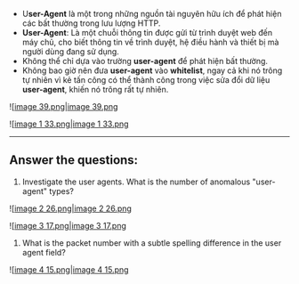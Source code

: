 - U**ser-Agent** là một trong những nguồn tài nguyên hữu ích để phát hiện các bất thường trong lưu lượng HTTP.
- **User-Agent**: Là một chuỗi thông tin được gửi từ trình duyệt web đến máy chủ, cho biết thông tin về trình duyệt, hệ điều hành và thiết bị mà người dùng đang sử dụng.
- Không thể chỉ dựa vào trường **user-agent** để phát hiện bất thường.
- Không bao giờ nên đưa **user-agent** vào **whitelist**, ngay cả khi nó trông tự nhiên vì kẻ tấn công có thể thành công trong việc sửa đổi dữ liệu **user-agent**, khiến nó trông rất tự nhiên.

![[image 39.png|image 39.png](../../../../../../../../Image/image%2039.png)

![[image 1 33.png|image 1 33.png](../../../../../../../../Image/image%201%2033.png)

---

## Answer the questions:

1. Investigate the user agents. What is the number of anomalous "user-agent" types?

![[image 2 26.png|image 2 26.png](../../../../../../../../Image/image%202%2026.png)

![[image 3 17.png|image 3 17.png](../../../../../../../../Image/image%203%2017.png)

1. What is the packet number with a subtle spelling difference in the user agent field?

![[image 4 15.png|image 4 15.png](../../../../../../../../Image/image%204%2015.png)